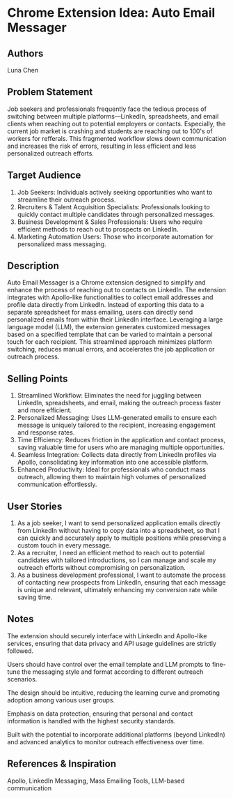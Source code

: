 # Chrome Extension Idea: Auto Email Messager
## Authors

Luna Chen

## Problem Statement

Job seekers and professionals frequently face the tedious process of switching between multiple platforms—LinkedIn, spreadsheets, and email clients when reaching out to potential employers or contacts. Especially, the current job market is crashing and students are reaching out to 100's of workers for refferals. This fragmented workflow slows down communication and increases the risk of errors, resulting in less efficient and less personalized outreach efforts.

## Target Audience

1. Job Seekers: Individuals actively seeking opportunities who want to streamline their outreach process.
2. Recruiters & Talent Acquisition Specialists: Professionals looking to quickly contact multiple candidates through personalized messages.
3. Business Development & Sales Professionals: Users who require efficient methods to reach out to prospects on LinkedIn.
4. Marketing Automation Users: Those who incorporate automation for personalized mass messaging.

## Description

Auto Email Messager is a Chrome extension designed to simplify and enhance the process of reaching out to contacts on LinkedIn. The extension integrates with Apollo-like functionalities to collect email addresses and profile data directly from LinkedIn. Instead of exporting this data to a separate spreadsheet for mass emailing, users can directly send personalized emails from within their LinkedIn interface. Leveraging a large language model (LLM), the extension generates customized messages based on a specified template that can be varied to maintain a personal touch for each recipient. This streamlined approach minimizes platform switching, reduces manual errors, and accelerates the job application or outreach process.

## Selling Points

1. Streamlined Workflow: Eliminates the need for juggling between LinkedIn, spreadsheets, and email, making the outreach process faster and more efficient.
2. Personalized Messaging: Uses LLM-generated emails to ensure each message is uniquely tailored to the recipient, increasing engagement and response rates.
3. Time Efficiency: Reduces friction in the application and contact process, saving valuable time for users who are managing multiple opportunities.
4. Seamless Integration: Collects data directly from LinkedIn profiles via Apollo, consolidating key information into one accessible platform.
5. Enhanced Productivity: Ideal for professionals who conduct mass outreach, allowing them to maintain high volumes of personalized communication effortlessly.

## User Stories

1. As a job seeker, I want to send personalized application emails directly from LinkedIn without having to copy data into a spreadsheet, so that I can quickly and accurately apply to multiple positions while preserving a custom touch in every message.
2. As a recruiter, I need an efficient method to reach out to potential candidates with tailored introductions, so I can manage and scale my outreach efforts without compromising on personalization.
3. As a business development professional, I want to automate the process of contacting new prospects from LinkedIn, ensuring that each message is unique and relevant, ultimately enhancing my conversion rate while saving time.
   
## Notes

 The extension should securely interface with LinkedIn and Apollo-like services, ensuring that data privacy and API usage guidelines are strictly followed.

Users should have control over the email template and LLM prompts to fine-tune the messaging style and format according to different outreach scenarios.

The design should be intuitive, reducing the learning curve and promoting adoption among various user groups.

Emphasis on data protection, ensuring that personal and contact information is handled with the highest security standards.

Built with the potential to incorporate additional platforms (beyond LinkedIn) and advanced analytics to monitor outreach effectiveness over time.

## References & Inspiration

Apollo, LinkedIn Messaging, Mass Emailing Tools, LLM-based communication
